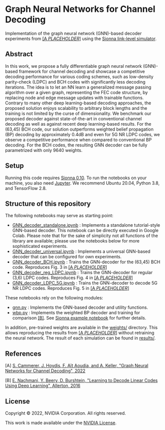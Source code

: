 <!-- SPDX-FileCopyrightText: Copyright (c) 2022 NVIDIA CORPORATION & AFFILIATES. All rights reserved.
SPDX-License-Identifier: LicenseRef-NvidiaProprietary

NVIDIA CORPORATION, its affiliates and licensors retain all intellectual
property and proprietary rights in and to this material, related
documentation and any modifications thereto. Any use, reproduction,
disclosure or distribution of this material and related documentation
without an express license agreement from NVIDIA CORPORATION or
its affiliates is strictly prohibited. -->

# Graph Neural Networks for Channel Decoding

Implementation of the graph neural network (GNN)-based decoder experiments from
[[A *PLACEHOLDER*]](*PLACEHOLDER*) using the
[Sionna link-level simulator](https://nvlabs.github.io/sionna/).

## Abstract

In this work, we propose a fully differentiable graph neural network (GNN)-based framework for channel decoding and showcase a competitive decoding performance for various coding schemes, such as low-density parity-check (LDPC) and BCH codes with significantly less decoding iterations. The idea is to let an NN learn a generalized message passing algorithm over a given graph, representing the FEC code structure, by replacing node and edge message updates with trainable functions. Contrary to many other deep learning-based decoding approaches, the proposed solution enjoys scalability to arbitrary block lengths and the training is not limited by the curse of dimensionality. We benchmark our proposed decoder against state-of-the-art in conventional channel decoding as well as against recent deep learning-based results. For the (63,45) BCH code, our solution outperforms weighted belief propagation (BP) decoding by approximately 0.4dB and even for 5G NR LDPC codes, we observe a competitive performance when compared to conventional BP decoding. For the BCH codes, the resulting GNN decoder can be fully parametrized with only 9640 weights.

## Setup

Running this code requires [Sionna 0.10](https://nvlabs.github.io/sionna/).
To run the notebooks on your machine, you also need [Jupyter](https://jupyter.org).
We recommend Ubuntu 20.04, Python 3.8, and TensorFlow 2.8.

## Structure of this repository

The following notebooks may serve as starting point:

* [GNN_decoder_standalone.ipynb](GNN_decoder_standalone.ipynb) : Implements a standalone tutorial-style GNN-based decoder. This notebook can be directly executed in Google Colab. Please note that for the sake of simplicity not all functions of the library are available; please use the notebooks below for more sophisticated experiments.
* [GNN_decoder_universal.ipynb](GNN_decoder_universal.ipynb) : Implements a universal GNN-based decoder that can be configured for own experiments.
* [GNN_decoder_BCH.ipynb](GNN_decoder_BCH.ipynb) : Trains the GNN-decoder for the (63,45) BCH code. Reproduces Fig. 3 in [[A *PLACEHOLDER*]](*PLACEHOLDER*)
* [GNN_decoder_reg_LDPC.ipynb](GNN_decoder_reg_LDPC.ipynb) : Trains the GNN-decoder for regular (3,6) LDPC codes. Reproduces Fig. 4 in [[A *PLACEHOLDER*]](*PLACEHOLDER*)
* [GNN_decoder_LDPC_5G.ipynb](GNN_decoder_LDPC_5G.ipynb) : Trains the GNN-decoder to decode 5G NR LDPC codes. Reproduces Fig. 5 in [[A *PLACEHOLDER*]](*PLACEHOLDER*)

These notebooks rely on the following modules:

* [gnn.py](gnn.py) : Implements the GNN-based decoder and utility functions.
* [wbp.py](wbp.py) : Implements the weighted BP decoder and training for comparison [[B]](https://arxiv.org/abs/1607.04793). See [Sionna example notebook](https://nvlabs.github.io/sionna/examples/Weighted_BP_Algorithm.html) for further details.

In addition, pre-trained weights are available in the [weights/](weights/) directory. This allows reproducing the results from [[A *PLACEHOLDER*]](*PLACEHOLDER*) without retraining the neural network. The result of each simulation can be found in [results/](results/).

## References

[A] [S. Cammerer, J. Hoydis, F. Aït Aoudia, and A. Keller, "Graph Neural Networks for Channel Decoding", 2022](*PLACEHOLDER*)

[B] [E. Nachmani, Y. Beery, D. Burshtein, "Learning to Decode Linear Codes Using Deep Learning", Allerton, 2016](https://arxiv.org/abs/1607.04793)

## License

Copyright &copy; 2022, NVIDIA Corporation. All rights reserved.

This work is made available under the [NVIDIA License](LICENSE.txt).
